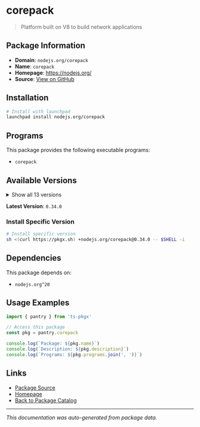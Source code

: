 # corepack

> Platform built on V8 to build network applications

## Package Information

- **Domain**: `nodejs.org/corepack`
- **Name**: `corepack`
- **Homepage**: https://nodejs.org/
- **Source**: [View on GitHub](https://github.com/pkgxdev/pantry/tree/main/projects/nodejs.org/corepack/package.yml)

## Installation

```bash
# Install with launchpad
launchpad install nodejs.org/corepack
```

## Programs

This package provides the following executable programs:

- `corepack`

## Available Versions

<details>
<summary>Show all 13 versions</summary>

- `0.34.0`, `0.33.0`, `0.32.0`, `0.31.0`, `0.30.0`
- `0.29.4`, `0.29.3`, `0.29.2`, `0.28.2`, `0.28.1`
- `0.28.0`, `0.27.0`, `0.26.0`

</details>

**Latest Version**: `0.34.0`

### Install Specific Version

```bash
# Install specific version
sh <(curl https://pkgx.sh) +nodejs.org/corepack@0.34.0 -- $SHELL -i
```

## Dependencies

This package depends on:

- `nodejs.org^20`

## Usage Examples

```typescript
import { pantry } from 'ts-pkgx'

// Access this package
const pkg = pantry.corepack

console.log(`Package: ${pkg.name}`)
console.log(`Description: ${pkg.description}`)
console.log(`Programs: ${pkg.programs.join(', ')}`)
```

## Links

- [Package Source](https://github.com/pkgxdev/pantry/tree/main/projects/nodejs.org/corepack/package.yml)
- [Homepage](https://nodejs.org/)
- [Back to Package Catalog](../../../package-catalog.md)

---

*This documentation was auto-generated from package data.*
